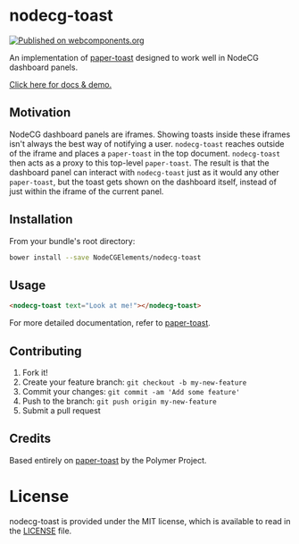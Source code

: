 # nodecg-toast 
[![Published on webcomponents.org](https://img.shields.io/badge/webcomponents.org-published-blue.svg)](https://www.webcomponents.org/element/NodeCGElemements/nodecg-toast)

An implementation of [paper-toast](https://www.webcomponents.org/element/PolymerElements/paper-toast) designed to work well in NodeCG dashboard panels.

[Click here for docs & demo.](http://nodecgelements.github.io/nodecg-toast)

## Motivation
NodeCG dashboard panels are iframes. Showing toasts inside these iframes
isn't always the best way of notifying a user. `nodecg-toast` reaches outside
of the iframe and places a `paper-toast` in the top document. `nodecg-toast`
then acts as a proxy to this top-level `paper-toast`. The result is that the
dashboard panel can interact with `nodecg-toast` just as it would any other `paper-toast`,
but the toast gets shown on the dashboard itself, instead of just within the
iframe of the current panel.

## Installation

From your bundle's root directory:
```sh
bower install --save NodeCGElements/nodecg-toast
```

## Usage
```html
<nodecg-toast text="Look at me!"></nodecg-toast>
```

For more detailed documentation, refer to [paper-toast](https://www.webcomponents.org/element/PolymerElements/paper-toast).

## Contributing

1. Fork it!
2. Create your feature branch: `git checkout -b my-new-feature`
3. Commit your changes: `git commit -am 'Add some feature'`
4. Push to the branch: `git push origin my-new-feature`
5. Submit a pull request

## Credits

Based entirely on [paper-toast](https://github.com/PolymerElements/paper-toast) by the Polymer Project.

# License

nodecg-toast is provided under the MIT license, which is available to read in the 
[LICENSE](LICENSE) file.

